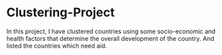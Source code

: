 # Clustering-Project
In this project, I have clustered countries using some socio-economic and health factors that determine the overall development of the country. And listed the countries which need aid.
